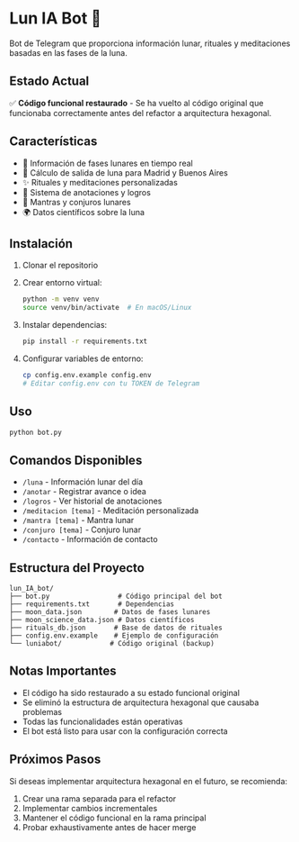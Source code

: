 # Lun IA Bot 🌙

Bot de Telegram que proporciona información lunar, rituales y meditaciones basadas en las fases de la luna.

## Estado Actual

✅ **Código funcional restaurado** - Se ha vuelto al código original que funcionaba correctamente antes del refactor a arquitectura hexagonal.

## Características

- 🌙 Información de fases lunares en tiempo real
- 📅 Cálculo de salida de luna para Madrid y Buenos Aires
- ✨ Rituales y meditaciones personalizadas
- 📝 Sistema de anotaciones y logros
- 🎯 Mantras y conjuros lunares
- 🌍 Datos científicos sobre la luna

## Instalación

1. Clonar el repositorio
2. Crear entorno virtual:
   ```bash
   python -m venv venv
   source venv/bin/activate  # En macOS/Linux
   ```

3. Instalar dependencias:
   ```bash
   pip install -r requirements.txt
   ```

4. Configurar variables de entorno:
   ```bash
   cp config.env.example config.env
   # Editar config.env con tu TOKEN de Telegram
   ```

## Uso

```bash
python bot.py
```

## Comandos Disponibles

- `/luna` - Información lunar del día
- `/anotar` - Registrar avance o idea
- `/logros` - Ver historial de anotaciones
- `/meditacion [tema]` - Meditación personalizada
- `/mantra [tema]` - Mantra lunar
- `/conjuro [tema]` - Conjuro lunar
- `/contacto` - Información de contacto

## Estructura del Proyecto

```
lun_IA_bot/
├── bot.py                 # Código principal del bot
├── requirements.txt       # Dependencias
├── moon_data.json        # Datos de fases lunares
├── moon_science_data.json # Datos científicos
├── rituals_db.json       # Base de datos de rituales
├── config.env.example    # Ejemplo de configuración
└── luniabot/            # Código original (backup)
```

## Notas Importantes

- El código ha sido restaurado a su estado funcional original
- Se eliminó la estructura de arquitectura hexagonal que causaba problemas
- Todas las funcionalidades están operativas
- El bot está listo para usar con la configuración correcta

## Próximos Pasos

Si deseas implementar arquitectura hexagonal en el futuro, se recomienda:
1. Crear una rama separada para el refactor
2. Implementar cambios incrementales
3. Mantener el código funcional en la rama principal
4. Probar exhaustivamente antes de hacer merge 